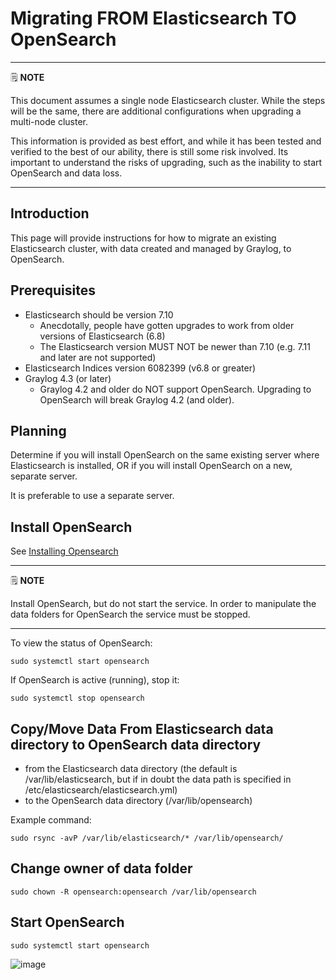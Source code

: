 # Migrating FROM Elasticsearch TO OpenSearch

---
🗒️ **NOTE**

This document assumes a single node Elasticsearch cluster. While the steps will be the same, there are additional configurations when upgrading a multi-node cluster.

This information is provided as best effort, and while it has been tested and verified to the best of our ability, there is still some risk involved. Its important to understand the risks of upgrading, such as the inability to start OpenSearch and data loss.

---

## Introduction

This page will provide instructions for how to migrate an existing Elasticsearch cluster, with data created and managed by Graylog, to OpenSearch.

## Prerequisites

* Elasticsearch should be version 7.10
    * Anecdotally, people have gotten upgrades to work from older versions of Elasticsearch (6.8)
    * The Elasticsearch version MUST NOT be newer than 7.10 (e.g. 7.11 and later are not supported)
* Elasticsearch Indices version 6082399 (v6.8 or greater)
* Graylog 4.3 (or later)
    * Graylog 4.2 and older do NOT support OpenSearch. Upgrading to OpenSearch will break Graylog 4.2 (and older).

## Planning

Determine if you will install OpenSearch on the same existing server where Elasticsearch is installed, OR if you will install OpenSearch on a new, separate server.

It is preferable to use a separate server.

## Install OpenSearch

See [Installing Opensearch](https://github.com/Graylog2/se-poc-docs/blob/main/src/On%20Prem%20POC/installing%20opensearch.md)

---
🗒️ **NOTE**

Install OpenSearch, but do not start the service. In order to manipulate the data folders for OpenSearch the service must be stopped.

---

To view the status of OpenSearch:

```
sudo systemctl start opensearch

```

If OpenSearch is active (running), stop it:

```
sudo systemctl stop opensearch

```

## Copy/Move Data From Elasticsearch data directory to OpenSearch data directory

* from the Elasticsearch data directory (the default is /var/lib/elasticsearch, but if in doubt the data path is specified in /etc/elasticsearch/elasticsearch.yml)
* to the OpenSearch data directory (/var/lib/opensearch)

Example command:

```
sudo rsync -avP /var/lib/elasticsearch/* /var/lib/opensearch/

```

## Change owner of data folder

```
sudo chown -R opensearch:opensearch /var/lib/opensearch

```

## Start OpenSearch

```
sudo systemctl start opensearch

```

![image](https://telem.geek4u.net/img/poc/1x1.png?page=migrating-es-os)
